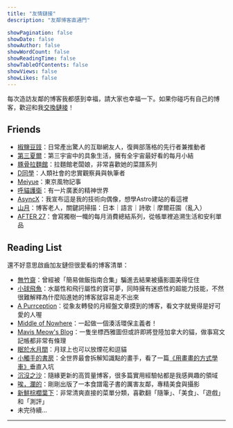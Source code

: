 ```yaml
---
title: "友情鏈接"
description: "友鄰博客直通門"

showPagination: false
showDate: false
showAuthor: false
showWordCount: false
showReadingTime: false
showTableOfContents: false
showViews: false
showLikes: false
---
```


每次造訪友鄰的博客我都感到幸福，請大家也幸福一下。如果你碰巧有自己的博客，歡迎和我<a href="mailto: tiffahahahu7@gmail.com">交換鏈接</a>！
## Friends

- <a href="https://blog.douchi.space/">椒鹽豆豉</a>：日常產出驚人的互聯網友人，復興部落格的先行者兼推動者
- <a href="https://thirdshire.com/">第三夏爾</a>：第三宇宙中的具象生活，擁有全宇宙最好看的每月小結
- <a href="http://ignativssss.com/">豚骨拉麵館</a>：拉麵館老闆娘，非常喜歡她的菜譜系列
- <a href="https://harper-dang.format.com/">D同學</a>：人類社會的忠實觀察員與執筆者
- <a href="https://express.adobe.com/page/Sfo9MPU1r9jSk/">Meiyue</a>：東京風物記事
- <a href="https://qingshanbadass.notion.site/e3d519283a9f4412acc1d174ec94e30d">呼貓護衛</a>：有一片廣袤的精神世界
- <a href="https://blog.asyncx.top/">AsyncX</a>：我宣布這是我的技術向偶像，想學Astro建站的看這裡
- <a href="https://sanguok.com/">山月</a>：博客老人，關鍵詞掃描：日本｜語言｜詩歌｜摩爾莊園（亂入）
- <a href="https://www.after27.me/">AFTER 27</a>：會寫獨樹一幟的每月消費總結系列，從帳單裡追溯生活和安利單品

## Reading List
還不好意思啟齒加友鏈但很愛看的博客清單：
- <a href="https://bamboobone9.com/">無竹齋</a>：曾經被「簡易做飯指南合集」騙進去結果被攝影圖美得怔住
- <a href="https://mantyke.icu/">小球飛魚</a>：水屬性和飛行屬性的寶可夢，同時擁有迷惑性的超能力技能，不然很難解釋為什麼陷進她的博客就容易走不出來
- <a href="https://tortie.me/">A Purrception</a>：從象友轉發的月經盤文章摸到的博客，看文字就覺得是好可愛的人喔
- <a href="https://notes.midofnowhere.link/">Middle of Nowhere</a>：一起做一個湊活環保主義者！
- <a href="https://meow.meowshiba.com/">Mavis Meow's Blog</a>：一隻坐標西雅圖但或許即將登陸加拿大的貓，做事寫文記帳都非常有條理
- <a href="">眠於水月間</a>：月球上也可以放煙花和逗貓
- <a href="https://heiheihei.ca/canadalife/">小觸手的書房</a>：全世界最會拆解知識點的畫手，看了一篇[《用畫畫的方式學車》](https://heiheihei.ca/learn-how-to-drive/)垂直入坑
- <a href="https://yukieyun.net/">沉沒之沙</a>：隨緣更新的高質量博客，很多篇實用經驗帖都是我感興趣的領域
- <a href="https://www.lanisland.com/">唉，瀾的</a>：剛剛出版了一本食譜電子書的厲害友鄰，專精美食與攝影
- <a href="https://cronopio.space/">新鮮棕櫚葉下</a>：非常清爽直接的菜單分類，喜歡翻「隨筆」、「美食」、「遊戲」和「測評」
- 未完待續...

---
